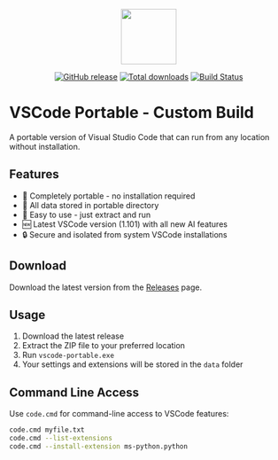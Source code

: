 <p align="center">
  <img width="100" src="https://github.com/hungvminh/vscode-portable/blob/master/res/papp.png">
</p>

<p align="center">
  <a href="https://github.com/hungvminh/vscode-portable/releases"><img src="https://img.shields.io/github/release/hungvminh/vscode-portable.svg?style=flat-square" alt="GitHub release"></a>
  <a href="https://github.com/hungvminh/vscode-portable/releases"><img src="https://img.shields.io/github/downloads/hungvminh/vscode-portable/total.svg?style=flat-square" alt="Total downloads"></a>
  <a href="https://github.com/hungvminh/vscode-portable/actions?workflow=build"><img src="https://img.shields.io/github/actions/workflow/status/hungvminh/vscode-portable/build.yml?label=build&logo=github&style=flat-square" alt="Build Status"></a>
</p>

# VSCode Portable - Custom Build

A portable version of Visual Studio Code that can run from any location without installation.

## Features

- 🚀 Completely portable - no installation required
- 💾 All data stored in portable directory
- 🔧 Easy to use - just extract and run
- 🆕 Latest VSCode version (1.101) with all new AI features
- 🔒 Secure and isolated from system VSCode installations

## Download

Download the latest version from the [Releases](https://github.com/hungvminh/vscode-portable/releases) page.

## Usage

1. Download the latest release
2. Extract the ZIP file to your preferred location
3. Run `vscode-portable.exe`
4. Your settings and extensions will be stored in the `data` folder

## Command Line Access

Use `code.cmd` for command-line access to VSCode features:

```bash
code.cmd myfile.txt
code.cmd --list-extensions
code.cmd --install-extension ms-python.python
